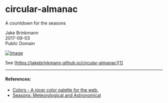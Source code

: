 # circular-almanac
A countdown for the seasons

Jake Brinkmann  
2017-09-03  
Public Domain  

[![Image][0]][0]

See [https://jakebrinkmann.github.io/circular-almanac][1]

---

#### References:

* [Colors - A nicer color palette for the web.][2]
* [Seasons: Meteorological and Astronomical][3]

[0]: http://github.com
[1]: https://jakebrinkmann.github.io/circular-almanac
[2]: http://clrs.cc/
[3]: https://www.timeanddate.com/calendar/aboutseasons.html

